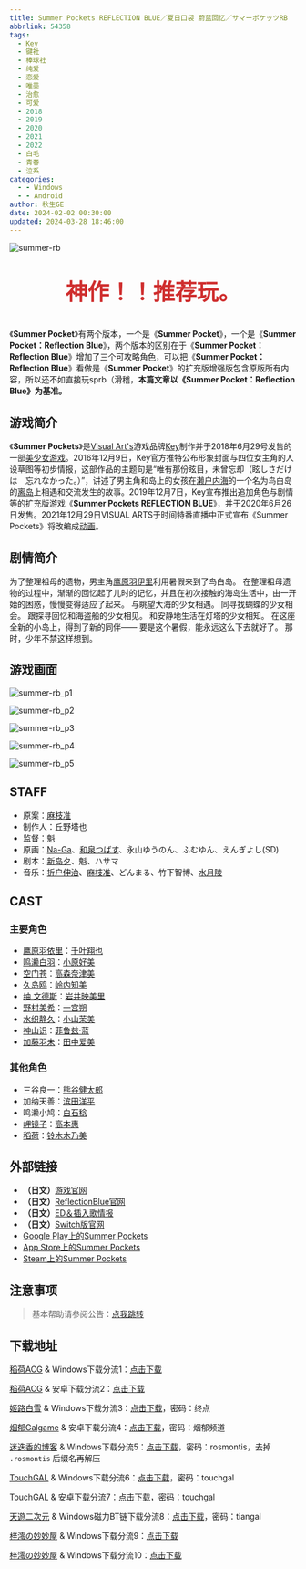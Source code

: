 ```yaml
---
title: Summer Pockets REFLECTION BLUE／夏日口袋 蔚蓝回忆／サマーポケッツRB
abbrlink: 54358
tags:
  - Key
  - 键社
  - 棒球社
  - 纯爱
  - 恋爱
  - 唯美
  - 治愈
  - 可爱
  - 2018
  - 2019
  - 2020
  - 2021
  - 2022
  - 白毛
  - 青春
  - 泣系
categories:
  - - Windows
  - - Android
author: 秋生GE
date: 2024-02-02 00:30:00
updated: 2024-03-28 18:46:00
---
```


<style>
  .topText {
    color: #cf2e2e;
    text-align: center;
    font-size: 2.4rem;
    font-weight: bold;
  }
</style>

![summer-rb](https://unpkg.com/galgame/img/summer-rb.webp)

<p class="topText">神作！！推荐玩。</p>

《**Summer Pocket**》有两个版本，一个是《**Summer Pocket**》，一个是《**Summer Pocket：Reflection Blue**》，两个版本的区别在于《**Summer Pocket：Reflection Blue**》增加了三个可攻略角色，可以把《**Summer Pocket：Reflection Blue**》看做是《**Summer Pocket**》的扩充版增强版包含原版所有内容，所以还不如直接玩sprb（滑稽，**本篇文章以《Summer Pocket：Reflection Blue》为基准。**

<!-- more -->

## 游戏简介

《**Summer Pockets**》是[Visual Art's](https://zh.wikipedia.org/wiki/Visual_Art's)游戏品牌[Key](https://zh.wikipedia.org/wiki/Key_(遊戲品牌))制作并于2018年6月29号发售的一部[美少女游戏](https://zh.wikipedia.org/wiki/美少女游戏)。2016年12月9日，Key官方推特公布形象封面与四位女主角的人设草图等初步情报，这部作品的主题句是“唯有那份眩目，未曾忘却（眩しさだけは　忘れなかった。）”，讲述了男主角和岛上的女孩在[濑户内海](https://zh.wikipedia.org/wiki/濑户内海)的一个名为鸟白岛的[离岛](https://zh.wikipedia.org/wiki/离岛)上相遇和交流发生的故事。2019年12月7日，Key宣布推出追加角色与剧情等的扩充版游戏《**Summer Pockets REFLECTION BLUE**》，并于2020年6月26日发售。2021年12月29日VISUAL ARTS于时间特番直播中正式宣布《Summer Pockets》将改编成[动画](https://zh.wikipedia.org/wiki/日本動畫)。

## 剧情简介

为了整理祖母的遗物，男主角[鹰原羽伊里](https://moegirl.uk/%E9%B9%B0%E5%8E%9F%E7%BE%BD%E4%BE%9D%E9%87%8C)利用暑假来到了鸟白岛。
在整理祖母遗物的过程中，渐渐的回忆起了儿时的记忆，并且在初次接触的海岛生活中，由一开始的困惑，慢慢变得适应了起来。
与眺望大海的少女相遇。
同寻找蝴蝶的少女相会。
跟探寻回忆和海盗船的少女相见。
和安静地生活在灯塔的少女相知。
在这座全新的小岛上，得到了新的同伴——
要是这个暑假，能永远这么下去就好了。
那时，少年不禁这样想到。

## 游戏画面

![summer-rb_p1](https://unpkg.com/galgame/img/summer-rb_p1.webp)

![summer-rb_p2](https://unpkg.com/galgame/img/summer-rb_p2.webp)

![summer-rb_p3](https://unpkg.com/galgame/img/summer-rb_p3.webp)

![summer-rb_p4](https://unpkg.com/galgame/img/summer-rb_p4.webp)

![summer-rb_p5](https://unpkg.com/galgame/img/summer-rb_p5.webp)

## STAFF

- 原案：[麻枝准](https://zh.moegirl.org.cn/麻枝准)
- 制作人：丘野塔也
- 监督：魁
- 原画：[Na-Ga](https://zh.moegirl.org.cn/Na-Ga)、[和泉つばす](https://zh.moegirl.org.cn/和泉つばす)、永山ゆうのん、ふむゆん、えんぎよし(SD)
- 剧本：[新岛夕](https://zh.moegirl.org.cn/新岛夕)、魁、ハサマ
- 音乐：[折户伸治](https://zh.moegirl.org.cn/折户伸治)、[麻枝准](https://zh.moegirl.org.cn/麻枝准)、どんまる、竹下智博、[水月陵](https://zh.moegirl.org.cn/水月陵)

## CAST

### 主要角色

- [鹰原羽依里](https://moegirl.uk/%E9%B9%B0%E5%8E%9F%E7%BE%BD%E4%BE%9D%E9%87%8C)：[千叶翔也](https://mzh.moegirl.org.cn/%E5%8D%83%E5%8F%B6%E7%BF%94%E4%B9%9F)
- [鸣濑白羽](https://moegirl.uk/%E9%B8%A3%E6%BF%91%E7%99%BD%E7%BE%BD)：[小原好美](https://mzh.moegirl.org.cn/%E5%B0%8F%E5%8E%9F%E5%A5%BD%E7%BE%8E)
- [空门苍](https://moegirl.uk/%E7%A9%BA%E9%97%A8%E8%8B%8D)：[高森奈津美](https://mzh.moegirl.org.cn/%E9%AB%98%E6%A3%AE%E5%A5%88%E6%B4%A5%E7%BE%8E)
- [久岛鸥](https://moegirl.uk/%E4%B9%85%E5%B2%9B%E9%B8%A5)：[岭内知美](https://mzh.moegirl.org.cn/%E5%B2%AD%E5%86%85%E7%9F%A5%E7%BE%8E)
- [䌷 文德斯](https://moegirl.uk/%E4%8C%B7%E6%96%87%E5%BE%B7%E6%96%AF)：[岩井映美里](https://mzh.moegirl.org.cn/%E5%B2%A9%E4%BA%95%E6%98%A0%E7%BE%8E%E9%87%8C)
- [野村美希](https://moegirl.uk/%E9%87%8E%E6%9D%91%E7%BE%8E%E5%B8%8C)：[一宫朔](https://mzh.moegirl.org.cn/%E4%B8%80%E5%AE%AB%E6%9C%94)
- [水织静久](https://moegirl.uk/%E6%B0%B4%E7%BB%87%E9%9D%99%E4%B9%85)：[小山茉美](https://mzh.moegirl.org.cn/%E5%B0%8F%E5%B1%B1%E8%8C%89%E7%BE%8E#.E6.B8.B8.E6.88.8F)
- [神山识](https://mzh.moegirl.org.cn/%E7%A5%9E%E5%B1%B1%E8%AF%86)：[菲鲁兹·蓝](https://mzh.moegirl.org.cn/%E8%8F%B2%E9%B2%81%E5%85%B9%C2%B7%E8%93%9D)
- [加藤羽未](https://mzh.moegirl.org.cn/%E5%8A%A0%E8%97%A4%E7%BE%BD%E6%9C%AA)：[田中爱美](https://mzh.moegirl.org.cn/%E7%94%B0%E4%B8%AD%E7%88%B1%E7%BE%8E)

### 其他角色

- 三谷良一：[熊谷健太郎](https://mzh.moegirl.org.cn/%E7%86%8A%E8%B0%B7%E5%81%A5%E5%A4%AA%E9%83%8E)
- 加纳天善：[滨田洋平](https://mzh.moegirl.org.cn/%E6%BB%A8%E7%94%B0%E6%B4%8B%E5%B9%B3)
- 鸣濑小鸠：[白石稔](https://mzh.moegirl.org.cn/%E7%99%BD%E7%9F%B3%E7%A8%94)
- [岬镜子](https://mzh.moegirl.org.cn/%E5%B2%AC%E9%95%9C%E5%AD%90)：[高本惠](https://mzh.moegirl.org.cn/%E9%AB%98%E6%9C%AC%E6%83%A0)
- [稻荷](https://mzh.moegirl.org.cn/%E7%A8%BB%E8%8D%B7)：[铃木木乃美](https://mzh.moegirl.org.cn/%E9%93%83%E6%9C%A8%E6%9C%A8%E4%B9%83%E7%BE%8E)

## 外部链接

- **（日文）**[游戏官网](http://key.visualarts.gr.jp/summer/)
- **（日文）**[ReflectionBlue官网](https://key.visualarts.gr.jp/summer_rb/index.html)
- **（日文）**[ED＆插入歌情报](http://key.visualarts.gr.jp/summer/sound.html/)
- **（日文）**[Switch版官网](https://www.prot.co.jp/switch/summerpockets/index.html)
- [Google Play上的Summer Pockets](https://play.google.com/store/apps/details?id=jp.co.product.kn.summerpockets)
- [App Store上的Summer Pockets](https://itunes.apple.com/cn/app/summer-pockets/id1444587492)
- [Steam上的Summer Pockets](https://store.steampowered.com/app/897220/Summer_Pockets/)

## 注意事项

> 基本帮助请参阅公告：[点我跳转](/p/announcement/)

## 下载地址

[稻荷ACG](https://sakustar.moe/) & Windows下载分流1：[点击下载](https://sakustar.moe/download?post_id=475&index=0&i=0)

[稻荷ACG](https://sakustar.moe/) & 安卓下载分流2：[点击下载](https://sakustar.moe/download?post_id=6519&index=0&i=0)

[姬路白雪](https://jlbx.xyz/) & Windows下载分流3：[点击下载](https://pan.jlbx.xyz/?s=Summer%20Pockets%20REFLECTION%20BLUE)，密码：终点

[烟郁Galgame](https://yanyugal.top/) & 安卓下载分流4：[点击下载](https://yanyugal.top/d/disk1/%E5%B0%8F%E5%B0%8F%E7%9A%84%E5%88%86%E4%BA%AB%EF%BC%88PC%EF%BC%86%E5%AE%89%E5%8D%93%EF%BC%89/%E5%AE%89%E5%8D%93/%E7%9B%B4%E8%A3%85%E5%AE%89%E8%A3%85%E5%8C%85/%E5%A4%8F%E6%97%A5%E5%8F%A3%E8%A2%8B%20REFLECTION%20BLUE.7z)，密码：烟郁频道

[迷迭香的博客](https://rosmontis.com/) & Windows下载分流5：[点击下载](https://drive.rosmontis.com/s/rP4CM)，密码：rosmontis，去掉 `.rosmontis` 后缀名再解压

[TouchGAL](https://www.touchgal.com/) & Windows下载分流6：[点击下载](https://pan.touchgal.net/s/P8hR)，密码：touchgal

[TouchGAL](https://www.touchgal.com/) & 安卓下载分流7：[点击下载](https://pan.touchgal.net/s/md9Ux)，密码：touchgal

[天遊二次元](https://www.tiangal.com/) & Windows磁力BT链下载分流8：[点击下载](magnet:?xt=urn:btih:dce43de260587486f24c1a416e0fc80ce6d2a423)，密码：tiangal

[梓澪の妙妙屋](https://zi0.cc/) & Windows下载分流9：[点击下载](https://zi0.cc/d/%60%E3%80%90%E5%90%88%E9%9B%86%E7%B3%BB%E5%88%97%E3%80%91/%E3%80%90PC%E3%80%91key%E7%A4%BE%E7%B3%BB%E5%88%97%E4%BD%9C%E5%93%81/Summer%20Pockets%20REFLECTION%20BLUE.zip?sign=sLJwMKc5SVori7wmhI2_b7obtTMF6rSJZ6ye9uCMPc4=:0)

[梓澪の妙妙屋](https://zi0.cc/) & Windows下载分流10：[点击下载](https://zi0.cc/d/%60%E3%80%90%E5%90%88%E9%9B%86%E7%B3%BB%E5%88%97%E3%80%91/%E6%B1%89%E5%8C%96galgame%E4%BC%9A%E7%A4%BE%E5%90%88%E9%9B%86/%E6%B1%89%E5%8C%96%E4%BC%9A%E7%A4%BE%E5%90%88%E9%9B%86%E9%83%A8%E5%88%86%20part24/KEY/%E6%B1%89%E5%8C%96%E7%89%88/%5B200626%5D%5BKey%5D%20Summer%20Pockets%20REFLECTION%20BLUE.rar?sign=7GTw16-VL_DsiRdHudmcatwtryjIMbc0fmByNDcxF_w=:0)
